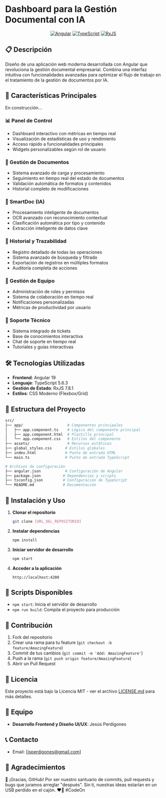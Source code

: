 # Dashboard para la Gestión Documental con IA

<div align="center">

<div class="i-devicon:angular"></div>

[![Angular](https://img.shields.io/badge/Angular-19-DD0031?style=for-the-badge&logo=angular)](https://angular.io/)
[![TypeScript](https://img.shields.io/badge/TypeScript-5.6.3-3178C6?style=for-the-badge&logo=typescript)](https://www.typescriptlang.org/)
[![RxJS](https://img.shields.io/badge/RxJS-7.8.1-B7178C?style=for-the-badge&logo=reactivex)](https://rxjs.dev/)

</div>

## 📋 Descripción

Diseño de una aplicación web moderna desarrollada con Angular que revoluciona la gestión documental empresarial. Combina una interfaz intuitiva con funcionalidades avanzadas para optimizar el flujo de trabajo en el tratamiento de la gestión de documentos por IA.

## 🚀 Características Principales

En construcción...

### 📊 Panel de Control
- Dashboard interactivo con métricas en tiempo real
- Visualización de estadísticas de uso y rendimiento
- Acceso rápido a funcionalidades principales
- Widgets personalizables según rol de usuario

### 📄 Gestión de Documentos
- Sistema avanzado de carga y procesamiento
- Seguimiento en tiempo real del estado de documentos
- Validación automática de formatos y contenidos
- Historial completo de modificaciones

### 🤖 SmartDoc (IA)
- Procesamiento inteligente de documentos
- OCR avanzado con reconocimiento contextual
- Clasificación automática por tipo y contenido
- Extracción inteligente de datos clave

### 📝 Historial y Trazabilidad
- Registro detallado de todas las operaciones
- Sistema avanzado de búsqueda y filtrado
- Exportación de registros en múltiples formatos
- Auditoría completa de acciones

### 👥 Gestión de Equipo
- Administración de roles y permisos
- Sistema de colaboración en tiempo real
- Notificaciones personalizadas
- Métricas de productividad por usuario

### 🛟 Soporte Técnico
- Sistema integrado de tickets
- Base de conocimientos interactiva
- Chat de soporte en tiempo real
- Tutoriales y guías interactivas

## 🛠️ Tecnologías Utilizadas

- **Frontend**: Angular 19
- **Lenguaje**: TypeScript 5.6.3
- **Gestión de Estado**: RxJS 7.8.1
- **Estilos**: CSS Moderno (Flexbox/Grid)

## 📁 Estructura del Proyecto

```bash
src/
├── app/                    # Componentes principales
│   ├── app.component.ts    # Lógica del componente principal
│   ├── app.component.html  # Plantilla principal
│   └── app.component.css   # Estilos del componente
├── assets/                 # Recursos estáticos
├── global_styles.css      # Estilos globales
├── index.html             # Punto de entrada HTML
└── main.ts                # Punto de entrada TypeScript

# Archivos de configuración
├── angular.json           # Configuración de Angular
├── package.json          # Dependencias y scripts
├── tsconfig.json         # Configuración de TypeScript
└── README.md             # Documentación
```

## 🚀 Instalación y Uso

1. **Clonar el repositorio**
   ```bash
   git clone [URL_DEL_REPOSITORIO]
   ```

2. **Instalar dependencias**
   ```bash
   npm install
   ```

3. **Iniciar servidor de desarrollo**
   ```bash
   npm start
   ```

4. **Acceder a la aplicación**
   ```
   http://localhost:4200
   ```

## 🔧 Scripts Disponibles

- `npm start`: Inicia el servidor de desarrollo
- `npm run build`: Compila el proyecto para producción

## 🤝 Contribución

1. Fork del repositorio
2. Crear una rama para tu feature (`git checkout -b feature/AmazingFeature`)
3. Commit de tus cambios (`git commit -m 'Add: AmazingFeature'`)
4. Push a la rama (`git push origin feature/AmazingFeature`)
5. Abrir un Pull Request

## 📄 Licencia

Este proyecto está bajo la Licencia MIT - ver el archivo [LICENSE.md](LICENSE.md) para más detalles.

## 👥 Equipo

- **Desarrollo Frontend y Diseño UI/UX**: Jesús Perdigones

## 📞 Contacto

- Email: [jsperdigones@gmail.com]

## 🙏 Agradecimientos
🚀 ¡Gracias, GitHub! Por ser nuestro santuario de commits, pull requests y bugs que juramos arreglar "después". Sin ti, nuestras ideas estarían en un USB perdido en el cajón. ❤️🙌 #CodeOn
